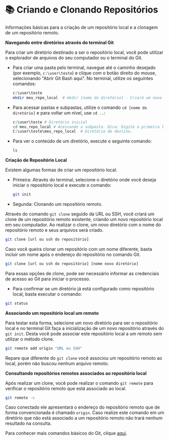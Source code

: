# :books: Criando e Clonando Repositórios 

Informações básicas para a criação de um repositório local e a clonagem de um repositório remoto.

**Navegando entre diretórios através do terminal Git**

Para criar um diretório destinado a ser o repositório local, você pode utilizar o explorador de arquivos do seu computador ou o terminal do Git.

- Para criar uma pasta pelo terminal, navegue até o caminho desejado (por exemplo, `c:\user\teste`) e clique com o botão direito do mouse, selecionando "Abrir Git Bash aqui". No terminal, utilize os seguintes comandos:

  ```bash
  c:\user\teste
  mkdir meu_repo_local  # mkdir [nome do diretório] - Criará um novo diretório chamado "meu_repo_local"
  ```

- Para acessar pastas e subpastas, utilize o comando `cd [nome do diretório]` e para voltar um nível, use `cd ..`:

  ```bash
  c:\user\teste # Diretório inicial
  cd meu_repo_local # Acessando a subpasta. Dica: Digite a primeira letra e pressione TAB para autocompletar.
  C:\user\teste\meu_repo_local  # Diretório de destino.
  ```

- Para ver o conteúdo de um diretório, execute o seguinte comando:

  ```bash
  ls
  ```

**Criação de Repositório Local**

Existem algumas formas de criar um repositório local:

- Primeira: Através do terminal, selecione o diretório onde você deseja iniciar o repositório local e execute o comando:

  ```bash
  git init
  ```

- Segunda: Clonando um repositório remoto.

Através do comando `git clone` seguido da URL ou SSH, você criará um clone de um repositório remoto existente, criando um novo repositório local em seu computador. Ao realizar o clone, um novo diretório com o nome do repositório remoto e seus arquivos será criado.

```bash
git clone [url ou ssh do repositório]
```

Caso você queira clonar um repositório com um nome diferente, basta incluir um nome após o endereço do repositório no comando Git.

```bash
git clone [url ou ssh do repositório] [nome novo diretório]
```

Para essas opções de clone, pode ser necessário informar as credenciais de acesso ao Git para iniciar o processo.

* Para confirmar se um diretório já está configurado como repositório local, basta executar o comando:

```bash
git status
```

**Associando um repositório local um remoto**

Para testar esta forma, selecione um novo diretório para ser o repositório local e no terminal Git faça a inicialização de um novo repositório através do  `git init`. Desta você pode associar este repositório local a um remoto sem utilizar o método clone. 

```bash
git remote add origin "URL ou SSH"
```

Repare que diferente do `git clone` você associou um repositório remoto ao local, porém não buscou nenhum arquivo remoto. 

**Consultando repositórios remotos associados ao repositório local**

Após realizar um clone, você pode realizar o comando `git remote` para verificar o repositório remoto que está associado ao local.

```bash
git remote -v
```

Caso conectado ele apresentará o endereço do repositório remoto que de forma convencionada é chamado `origin`. Caso realize este comando em um diretório que não está associado a um repositório remoto não trará nenhum resultado na consulta.

Para conhecer mais comandos básicos do Git, clique [aqui](./05%20-%20Estrutura%20Git%20-%20Comandos%20Básicos.md).

